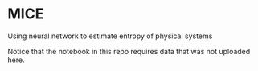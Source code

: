 # MICE
Using neural network to estimate entropy of physical systems

Notice that the notebook in this repo requires data that was not uploaded here. 
